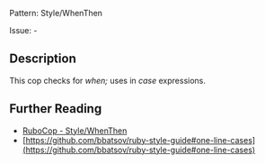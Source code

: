 Pattern: Style/WhenThen

Issue: -

## Description

This cop checks for *when;* uses in *case* expressions.

## Further Reading

* [RuboCop - Style/WhenThen](https://rubocop.readthedocs.io/en/latest/cops_style/#stylewhenthen)
* [https://github.com/bbatsov/ruby-style-guide#one-line-cases](https://github.com/bbatsov/ruby-style-guide#one-line-cases)
